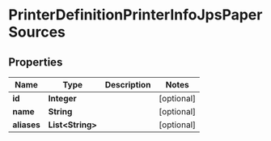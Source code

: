
# PrinterDefinitionPrinterInfoJpsPaperSources

## Properties
Name | Type | Description | Notes
------------ | ------------- | ------------- | -------------
**id** | **Integer** |  |  [optional]
**name** | **String** |  |  [optional]
**aliases** | **List&lt;String&gt;** |  |  [optional]



